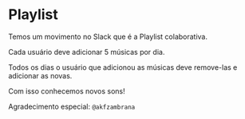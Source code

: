 # Playlist

Temos um movimento no Slack que é a Playlist colaborativa.

Cada usuário deve adicionar 5 músicas por dia.

Todos os dias o usuário que adicionou as músicas deve remove-las e adicionar as novas.

Com isso conhecemos novos sons!

Agradecimento especial: `@akfzambrana`

